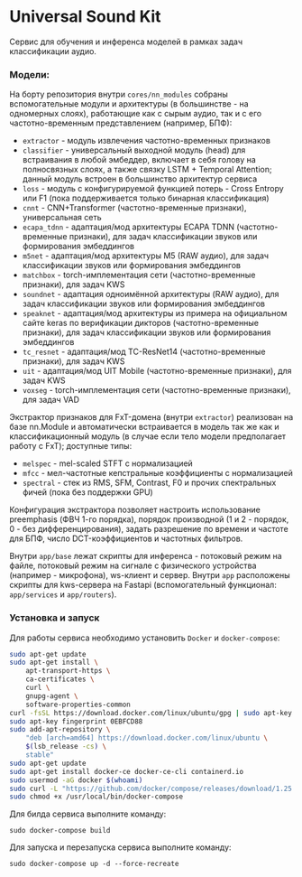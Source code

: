 # Universal Sound Kit
Сервис для обучения и инференса моделей в рамках задач классификации аудио.

### Модели:
На борту репозитория внутри `cores/nn_modules` собраны вспомогательные модули и архитектуры (в большинстве - на одномерных слоях),
работающие как с сырым аудио, так и с его частотно-временным представлением (например, БПФ):
- `extractor` - модуль извлечения частотно-временных признаков
- `classifier` - универсальный выходной модуль (head) для встраивания в любой эмбеддер, включает в себя голову на
полносвязных слоях, а также связку LSTM + Temporal Attention; данный модуль встроен в большинство архитектур сервиса
- `loss` - модуль с конфигурируемой функцией потерь - Cross Entropy или
F1 (пока поддерживается только бинарная классификация)
- `cnnt` - CNN+Transformer (частотно-временные признаки), универсальная сеть
- `ecapa_tdnn` - адаптация/мод архитектуры ECAPA TDNN (частотно-временные признаки), для задач классификации звуков
или формирования эмбеддингов
- `m5net` - адаптация/мод архитектуры M5 (RAW аудио), для задач классификации звуков или формирования эмбеддингов
- `matchbox` - torch-имплементация сети (частотно-временные признаки), для задач KWS
- `soundnet` - адаптация одноимённой архитектуры (RAW аудио), для задач классификации звуков
или формирования эмбеддингов
- `speaknet` - адаптация/мод архитектуры из примера на официальном сайте keras по верификации дикторов
(частотно-временные признаки), для задач классификации звуков или формирования эмбеддингов
- `tc_resnet` - адаптация/мод TC-ResNet14 (частотно-временные признаки), для задач KWS
- `uit` - адаптация/мод UIT Mobile (частотно-временные признаки), для задач KWS
- `voxseg` - torch-имплементация сети (частотно-временные признаки), для задач VAD

Экстрактор признаков для FxT-домена (внутри `extractor`) реализован на базе nn.Module
и автоматически встраивается в модель так же как и классификационный модуль (в случае если тело модели предполагает работу с FxT); доступные типы:
- `melspec` - mel-scaled STFT с нормализацией
- `mfcc` - мел-частотные кепстральные коэффициенты с нормализацией
- `spectral` - стек из RMS, SFM, Contrast, F0 и прочих спектральных фичей (пока без поддержки GPU)

Конфигурация экстрактора позволяет настроить использование preemphasis (ФВЧ 1-го порядка), порядок производной (1 и 2 - порядок, 0 - без дифференцирования),
задать разрешение по времени и частоте для БПФ, число DCT-коэффициентов и частотных фильтров.

Внутри `app/base` лежат скрипты для инференса - потоковый режим на файле, потоковый режим на сигнале с физического устройства (например - микрофона), ws-клиент и сервер.
Внутри `app` расположены скрипты для kws-сервера на Fastapi (вспомогательный функционал: `app/services` и `app/routers`).

### Установка и запуск

Для работы сервиса необходимо установить `Docker` и `docker-compose`:
```bash
sudo apt-get update
sudo apt-get install \
    apt-transport-https \
    ca-certificates \
    curl \
    gnupg-agent \
    software-properties-common
curl -fsSL https://download.docker.com/linux/ubuntu/gpg | sudo apt-key add -
sudo apt-key fingerprint 0EBFCD88
sudo add-apt-repository \
    "deb [arch=amd64] https://download.docker.com/linux/ubuntu \
    $(lsb_release -cs) \
    stable"
sudo apt-get update
sudo apt-get install docker-ce docker-ce-cli containerd.io
sudo usermod -aG docker $(whoami)
sudo curl -L "https://github.com/docker/compose/releases/download/1.25.5/docker-compose-$(uname -s)-$(uname -m)" -o /usr/local/bin/docker-compose
sudo chmod +x /usr/local/bin/docker-compose
```

Для билда сервиса выполните команду:
```
sudo docker-compose build
```

Для запуска и перезапуска сервиса выполните команду:
```
sudo docker-compose up -d --force-recreate
```
